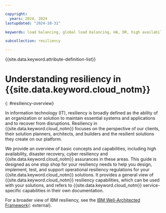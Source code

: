```yaml
---

copyright:
  years: 2024, 2024
lastupdated: "2024-10-31"

keywords: load balancing, global load balancing, HA, DR, high availability, disaster recovery, HA for the platform, high availability for platform, disaster recovery plan, disaster event, zero downtime, workloads, failover, failover design, network resiliency, recovery time objective, recovery point objective

subcollection: resiliency

---
```


{{site.data.keyword.attribute-definition-list}}

# Understanding resiliency in {{site.data.keyword.cloud_notm}}
{: #resiliency-overview}

In information technology (IT), resiliency is broadly defined as the ability of an organization or solution to maintain essential systems and applications and to recover from disruptions. Resiliency in {{site.data.keyword.cloud_notm}} focuses on the perspective of our clients, their solution planners, architects, and builders and the resilient solutions they create on our platform.

We provide an overview of basic concepts and capabilities, including high availability, disaster recovery, cyber resiliency and {{site.data.keyword.cloud_notm}} assurances in these areas. This guide is designed as one stop shop for your resiliency needs to help you design, implement, test, and support operational resiliency regulations for your {{site.data.keyword.cloud_notm}} solutions. It provides a general view of {{site.data.keyword.cloud_notm}} resiliency capabilities, which can be used with your solutions, and refers to {{site.data.keyword.cloud_notm}} service-specific capabilities in their own documentation.

For a broader view of IBM resiliency, see the [IBM Well-Architected Framework](https://www.ibm.com/architectures/well-architected/resiliency){: external}.
